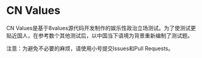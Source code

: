 # CN Values

CN Values是基于8values源代码开发制作的娱乐性政治立场测试。为了使测试更贴近国人，在参考数个其他测试后，以中国当下语境为背景重新编制了测试题。

注意：为避免不必要的麻烦，请使用小号提交Issues和Pull Requests。
